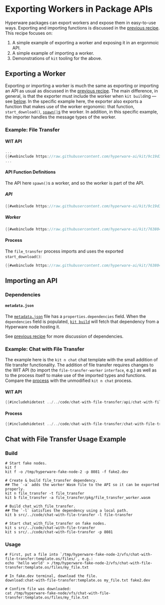 # Exporting Workers in Package APIs

Hyperware packages can export workers and expose them in easy-to-use ways.
Exporting and importing functions is discussed in the [previous recipe](./package_apis.md).
This recipe focuses on:
1. A simple example of exporting a worker and exposing it in an ergonmoic API.
2. A simple example of importing a worker.
3. Demonstrations of `kit` tooling for the above.

## Exporting a Worker

Exporting or importing a worker is much the same as exporting or importing an API as usual as discussed in the [previous recipe](./package_apis.md).
The main difference, in general, is that the exporter must include the worker when `kit build`ing — see [below](#chat-with-file-transfer-usage-example).
In the specific example here, the exporter also exports a function that makes use of the worker ergonomic: that function, `start_download()`, [`spawn()`s](https://github.com/hyperware-ai/process_lib/blob/9a53504693676094ba06f601312457675d10ca8a/src/lib.rs#L137) the worker.
In addition, in this specific example, the importer handles the message types of the worker.

### Example: File Transfer

#### WIT API

```rust
...
{{#webinclude https://raw.githubusercontent.com/hyperware-ai/kit/9c19d378b8f9f94975c4b4790029b1363c26e0fc/src/new/templates/rust/no-ui/file_transfer/api/%7Bpackage_name%7D%3A%7Bpublisher%7D-v0.wit 16:73}}
...
```

#### API Function Definitions

The API here `spawn()`s a worker, and so the worker is part of the API.

##### API

```rust
{{#webinclude https://raw.githubusercontent.com/hyperware-ai/kit/9c19d378b8f9f94975c4b4790029b1363c26e0fc/src/new/templates/rust/no-ui/file_transfer/file_transfer_worker_api/src/lib.rs}}
```

##### Worker

```rust
{{#webinclude https://raw.githubusercontent.com/hyperware-ai/kit/76380492ac93f701a837763968fdff24aaef36c6/src/new/templates/rust/no-ui/file_transfer/file_transfer_worker/src/lib.rs}}
```

#### Process

The `file_transfer` process imports and uses the exported `start_download()`:

```rust
{{#webinclude https://raw.githubusercontent.com/hyperware-ai/kit/76380492ac93f701a837763968fdff24aaef36c6/src/new/templates/rust/no-ui/file_transfer/%7Bpackage_name%7D/src/lib.rs}}
```

## Importing an API

### Dependencies

#### `metadata.json`

The [`metadata.json`](https://github.com/hyperware-ai/hyperware-book/blob/main/code/chat-with-file-transfer/metadata.json#L14-L16) file has a `properties.dependencies` field.
When the `dependencies` field is populated, [`kit build`](../kit/build.md) will fetch that dependency from a Hyperware node hosting it.

See [previous recipe](./package_apis.md#dependencies) for more discussion of dependencies.

### Example: Chat with File Transfer

The example here is the `kit n chat` chat template with the small addition of file transfer functionality.
The addition of file transfer requires changes to the WIT API (to import the `file-transfer-worker` `interface`, e.g.) as well as to the process itself to make use of the imported types and functions.
Compare the [process](#process-1) with the unmodified `kit n chat` process.

#### WIT API

```rust
{{#includehidetest ../../code/chat-with-file-transfer/api/chat-with-file-transfer:template.os-v0.wit}}
```

#### Process

```rust
{{#includehidetest ../../code/chat-with-file-transfer/chat-with-file-transfer/src/lib.rs}}
```

## Chat with File Transfer Usage Example

### Build

```
# Start fake nodes.
kit f
kit f -o /tmp/hyperware-fake-node-2 -p 8081 -f fake2.dev

# Create & build file_transfer dependency.
## The `-a` adds the worker Wasm file to the API so it can be exported properly.
kit n file_transfer -t file_transfer
kit b file_transfer -a file_transfer/pkg/file_transfer_worker.wasm

# Build chat_with_file_transfer.
## The `-l` satisfies the dependency using a local path.
kit b src/../code/chat-with-file-transfer -l file-transfer

# Start chat_with_file_transfer on fake nodes.
kit s src/../code/chat-with-file-transfer
kit s src/../code/chat-with-file-transfer -p 8081
```

### Usage

```
# First, put a file into `/tmp/hyperware-fake-node-2/vfs/chat-with-file-transfer:template.os/files/`, e.g.:
echo 'hello world' > /tmp/hyperware-fake-node-2/vfs/chat-with-file-transfer:template.os/files/my_file.txt

# In fake.dev terminal, download the file.
download:chat-with-file-transfer:template.os my_file.txt fake2.dev

# Confirm file was downloaded:
cat /tmp/hyperware-fake-node/vfs/chat-with-file-transfer:template.os/files/my_file.txt
```
